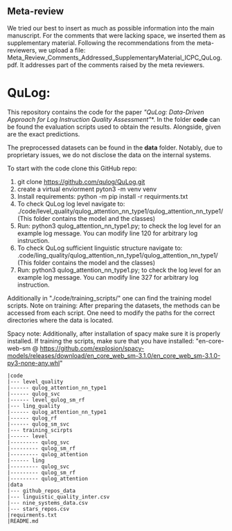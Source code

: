 ## Meta-review
We tried our best to insert as much as possible information into the main manuscript. For the comments that were lacking space, we inserted them as supplementary material. Following the recommendations from the meta-reviewers, we upload a file: Meta_Review_Comments_Addressed_SupplementaryMaterial_ICPC_QuLog.pdf. It addresses part of the comments raised by the meta reviewers. 


# QuLog:
This repository contains the code for the paper **"QuLog: Data-Driven Approach for Log Instruction Quality Assessment*"**. 
In the folder **code** can be found the evaluation scripts used to obtain the results. Alongside, given are the exact predictions.

The preprocessed datasets can be found in the **data** folder. 
Notably, due to proprietary issues, we do not disclose the data on the internal systems. 

To start with the code clone this GitHub repo: 

1) git clone https://github.com/qulog/QuLog.git
2) create a virtual enviorment pyton3 -m venv venv
3) Install requirements: python -m pip install -r requirments.txt
4) To check QuLog log level navigate to: ./code/level_quality/qulog_attention_nn_type1/qulog_attention_nn_type1/ (This folder contains the model
and the classes)
6) Run: python3 qulog_attention_nn_type1.py; to check the log level for an example log message. You can modify line 120 for arbitrary log instruction. 
7) To check QuLog sufficient linguistic structure navigate to: .code/ling_quality/qulog_attention_nn_type1/qulog_attention_nn_type1/ (This folder contains the model
and the classes)
8) Run: python3 qulog_attention_nn_type1.py; to check the log level for an example log message. You can modify line 327 for arbitrary log instruction.

Additionally in "./code/training_scripts/" one can find the training model scripts. Note on training: After preparing the datasets, the methods can be accessed from each script. One need to modify the paths for the correct directories where the data is located. 

Spacy note: Additionally, after installation of spacy make sure it is properly installed. If training the scripts, make sure that you have installed:
"en-core-web-sm @ https://github.com/explosion/spacy-models/releases/download/en_core_web_sm-3.1.0/en_core_web_sm-3.1.0-py3-none-any.whl"


    |code 
    |--- level_quality
    |------ qulog_attention_nn_type1
    |------ qulog_svc
    |------ level_qulog_sm_rf
    |--- ling_quality
    |------ qulog_attention_nn_type1
    |------ qulog_rf
    |------ qulog_sm_svc
    |--- training_scirpts
    |------ level
    |--------- qulog_svc
    |--------- qulog_sm_rf
    |--------- qulog_attention
    |------ ling
    |--------- qulog_svc
    |--------- qulog_sm_rf
    |--------- qulog_attention
    |data 
    |--- github_repos_data
    |--- linguistic_quality_inter.csv
    |--- nine_systems_data.csv
    |--- stars_repos.csv
    |requirments.txt
    |README.md
